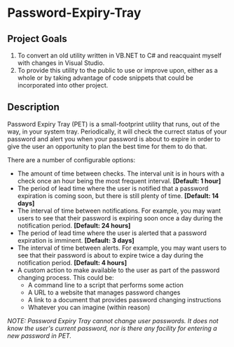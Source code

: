 # Password-Expiry-Tray

## Project Goals

1. To convert an old utility written in VB.NET to C# and reacquaint myself with changes in Visual Studio.
2. To provide this utility to the public to use or improve upon, either as a whole or by taking advantage of code snippets that could be incorporated into other project.

## Description

Password Expiry Tray (PET) is a small-footprint utility that runs, out of the way, in your system tray. Periodically, it will check the currect status of your password and alert you when your password is about to expire in order to give the user an opportunity to plan the best time for them to do that.

There are a number of configurable options:

* The amount of time between checks. The interval unit is in hours with a check once an hour being the most frequent interval. **[Default: 1 hour]**
* The period of lead time where the user is notified that a password expiration is coming soon, but there is still plenty of time. **[Default: 14 days]**
* The interval of time between notifications. For example, you may want users to see that their password is expiring soon once a day during the notification period. **[Default: 24 hours]**
* The period of lead time where the user is alerted that a password expiration is imminent. **[Default: 3 days]**
* The interval of time between alerts. For example, you may want users to see that their password is about to expire twice a day during the notification period. **[Default: 4 hours]**
* A custom action to make available to the user as part of the password changing process. This could be:
  * A command line to a script that performs some action
  * A URL to a website that manages password changes
  * A link to a document that provides password changing instructions
  * Whatever you can imagine (within reason)

_NOTE: Password Expiry Tray cannot change user passwords. It does not know the user's current password, nor is there any facility for entering a new password in PET._
